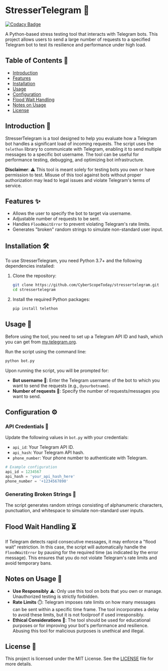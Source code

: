 # StresserTelegram 🚀

[![Codacy Badge](https://api.codacy.com/project/badge/Grade/5baf7e73dd71460588bff76214339137)](https://app.codacy.com/gh/CyberScopeToday/stressertelegram?utm_source=github.com&utm_medium=referral&utm_content=CyberScopeToday/stressertelegram&utm_campaign=Badge_Grade)

A Python-based stress testing tool that interacts with Telegram bots. This project allows users to send a large number of requests to a specified Telegram bot to test its resilience and performance under high load.

## Table of Contents 📑

- [Introduction](#introduction)
- [Features](#features)
- [Installation](#installation)
- [Usage](#usage)
- [Configuration](#configuration)
- [Flood Wait Handling](#flood-wait-handling)
- [Notes on Usage](#notes-on-usage)
- [License](#license) 

## Introduction 📝

StresserTelegram is a tool designed to help you evaluate how a Telegram bot handles a significant load of incoming requests. The script uses the `telethon` library to communicate with Telegram, enabling it to send multiple messages to a specific bot username. The tool can be useful for performance testing, debugging, and optimizing bot infrastructure.

**Disclaimer**: ⚠️ This tool is meant solely for testing bots you own or have permission to test. Misuse of this tool against bots without proper authorization may lead to legal issues and violate Telegram's terms of service.

## Features ✨

- Allows the user to specify the bot to target via username.
- Adjustable number of requests to be sent.
- Handles `FloodWaitError` to prevent violating Telegram's rate limits.
- Generates "broken" random strings to simulate non-standard user input.

## Installation 🛠️

To use StresserTelegram, you need Python 3.7+ and the following dependencies installed:

1. Clone the repository:
   ```bash
   git clone https://github.com/CyberScopeToday/stressertelegram.git
   cd stressertelegram
   ```

2. Install the required Python packages:
   ```bash
   pip install telethon
   ```

## Usage 🚀

Before using the tool, you need to set up a Telegram API ID and hash, which you can get from [my.telegram.org](https://my.telegram.org).

Run the script using the command line:

```bash
python bot.py
```

Upon running the script, you will be prompted for:

- **Bot username** 🤖: Enter the Telegram username of the bot to which you want to send the requests (e.g., `@yourbotname`).
- **Number of requests** 🔢: Specify the number of requests/messages you want to send.

## Configuration ⚙️

### API Credentials 🔑

Update the following values in `bot.py` with your credentials:

- `api_id`: Your Telegram API ID.
- `api_hash`: Your Telegram API hash.
- `phone_number`: Your phone number to authenticate with Telegram.

```python
# Example configuration
api_id = 1234567
api_hash = 'your_api_hash_here'
phone_number = '+1234567890'
```

### Generating Broken Strings 🔀

The script generates random strings consisting of alphanumeric characters, punctuation, and whitespace to simulate non-standard user inputs.

## Flood Wait Handling ⏳

If Telegram detects rapid consecutive messages, it may enforce a "flood wait" restriction. In this case, the script will automatically handle the `FloodWaitError` by pausing for the required time (as indicated by the error message). This ensures that you do not violate Telegram's rate limits and avoid temporary bans.

## Notes on Usage 📌

- **Use Responsibly** ⚠️: Only use this tool on bots that you own or manage. Unauthorized testing is strictly forbidden.
- **Rate Limits** ⏱️: Telegram imposes rate limits on how many messages can be sent within a specific time frame. The tool incorporates a delay to avoid these limits, but it is not foolproof if used irresponsibly.
- **Ethical Considerations** 🤝: The tool should be used for educational purposes or for improving your bot's performance and resilience. Abusing this tool for malicious purposes is unethical and illegal.

## License 📜

This project is licensed under the MIT License. See the [LICENSE](LICENSE) file for more details.

